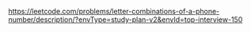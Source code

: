 https://leetcode.com/problems/letter-combinations-of-a-phone-number/description/?envType=study-plan-v2&envId=top-interview-150